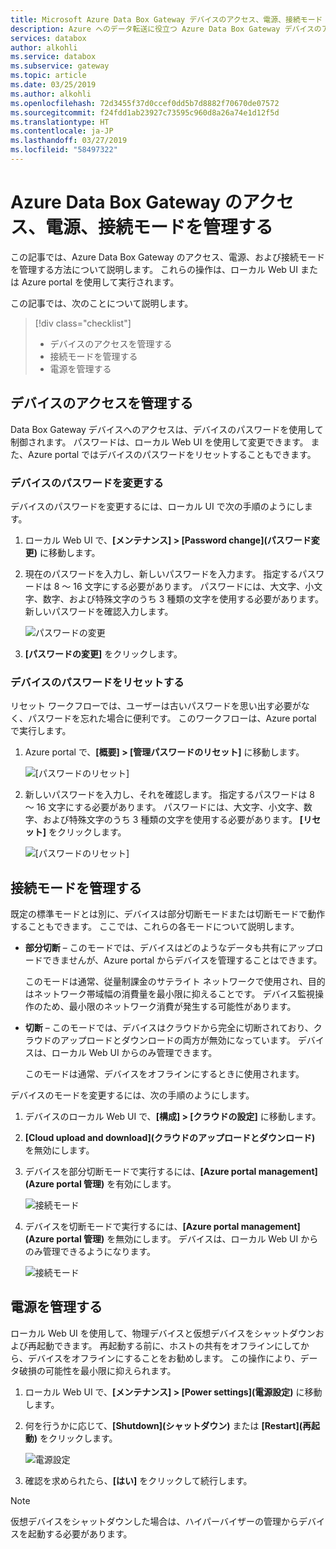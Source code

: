 ```yaml
---
title: Microsoft Azure Data Box Gateway デバイスのアクセス、電源、接続モード | Microsoft Docs
description: Azure へのデータ転送に役立つ Azure Data Box Gateway デバイスのアクセス、電源、および接続モードを管理する方法について説明します
services: databox
author: alkohli
ms.service: databox
ms.subservice: gateway
ms.topic: article
ms.date: 03/25/2019
ms.author: alkohli
ms.openlocfilehash: 72d3455f37d0ccef0dd5b7d8882f70670de07572
ms.sourcegitcommit: f24fdd1ab23927c73595c960d8a26a74e1d12f5d
ms.translationtype: HT
ms.contentlocale: ja-JP
ms.lasthandoff: 03/27/2019
ms.locfileid: "58497322"
---
```

# <a name="manage-access-power-and-connectivity-mode-for-your-azure-data-box-gateway"></a>Azure Data Box Gateway のアクセス、電源、接続モードを管理する

この記事では、Azure Data Box Gateway のアクセス、電源、および接続モードを管理する方法について説明します。 これらの操作は、ローカル Web UI または Azure portal を使用して実行されます。

この記事では、次のことについて説明します。

> [!div class="checklist"]
> * デバイスのアクセスを管理する
> * 接続モードを管理する
> * 電源を管理する

## <a name="manage-device-access"></a>デバイスのアクセスを管理する

Data Box Gateway デバイスへのアクセスは、デバイスのパスワードを使用して制御されます。 パスワードは、ローカル Web UI を使用して変更できます。 また、Azure portal ではデバイスのパスワードをリセットすることもできます。

### <a name="change-device-password"></a>デバイスのパスワードを変更する

デバイスのパスワードを変更するには、ローカル UI で次の手順のようにします。

1. ローカル Web UI で、**[メンテナンス] > [Password change]\(パスワード変更\)** に移動します。
2. 現在のパスワードを入力し、新しいパスワードを入力ます。 指定するパスワードは 8 ～ 16 文字にする必要があります。 パスワードには、大文字、小文字、数字、および特殊文字のうち 3 種類の文字を使用する必要があります。 新しいパスワードを確認入力します。

    ![パスワードの変更](media/data-box-gateway-manage-access-power-connectivity-mode/change-password-1.png)

3. **[パスワードの変更]** をクリックします。
 
### <a name="reset-device-password"></a>デバイスのパスワードをリセットする

リセット ワークフローでは、ユーザーは古いパスワードを思い出す必要がなく、パスワードを忘れた場合に便利です。 このワークフローは、Azure portal で実行します。

1. Azure portal で、**[概要] > [管理パスワードのリセット]** に移動します。

    ![[パスワードのリセット]](media/data-box-gateway-manage-access-power-connectivity-mode/reset-password-1.png)

 
2. 新しいパスワードを入力し、それを確認します。 指定するパスワードは 8 ～ 16 文字にする必要があります。 パスワードには、大文字、小文字、数字、および特殊文字のうち 3 種類の文字を使用する必要があります。 **[リセット]** をクリックします。

    ![[パスワードのリセット]](media/data-box-gateway-manage-access-power-connectivity-mode/reset-password-2.png)

## <a name="manage-connectivity-mode"></a>接続モードを管理する

既定の標準モードとは別に、デバイスは部分切断モードまたは切断モードで動作することもできます。 ここでは、これらの各モードについて説明します。

- **部分切断** – このモードでは、デバイスはどのようなデータも共有にアップロードできませんが、Azure portal からデバイスを管理することはできます。

    このモードは通常、従量制課金のサテライト ネットワークで使用され、目的はネットワーク帯域幅の消費量を最小限に抑えることです。 デバイス監視操作のため、最小限のネットワーク消費が発生する可能性があります。

- **切断** – このモードでは、デバイスはクラウドから完全に切断されており、クラウドのアップロードとダウンロードの両方が無効になっています。 デバイスは、ローカル Web UI からのみ管理できます。

    このモードは通常、デバイスをオフラインにするときに使用されます。

デバイスのモードを変更するには、次の手順のようにします。

1. デバイスのローカル Web UI で、**[構成] > [クラウドの設定]** に移動します。
2. **[Cloud upload and download]\(クラウドのアップロードとダウンロード\)** を無効にします。
3. デバイスを部分切断モードで実行するには、**[Azure portal management]\(Azure portal 管理\)** を有効にします。

    ![接続モード](media/data-box-gateway-manage-access-power-connectivity-mode/connectivity-mode-1.png)
 
4. デバイスを切断モードで実行するには、**[Azure portal management]\(Azure portal 管理\)** を無効にします。 デバイスは、ローカル Web UI からのみ管理できるようになります。

    ![接続モード](media/data-box-gateway-manage-access-power-connectivity-mode/connectivity-mode-2.png)

## <a name="manage-power"></a>電源を管理する

ローカル Web UI を使用して、物理デバイスと仮想デバイスをシャットダウンおよび再起動できます。 再起動する前に、ホストの共有をオフラインにしてから、デバイスをオフラインにすることをお勧めします。 この操作により、データ破損の可能性を最小限に抑えられます。

1. ローカル Web UI で、**[メンテナンス] > [Power settings]\(電源設定\)** に移動します。
2. 何を行うかに応じて、**[Shutdown]\(シャットダウン\)** または **[Restart]\(再起動\)** をクリックします。

    ![電源設定](media/data-box-gateway-manage-access-power-connectivity-mode/shut-down-restart-1.png)

3. 確認を求められたら、**[はい]** をクリックして続行します。

> [!NOTE]
> 仮想デバイスをシャットダウンした場合は、ハイパーバイザーの管理からデバイスを起動する必要があります。
